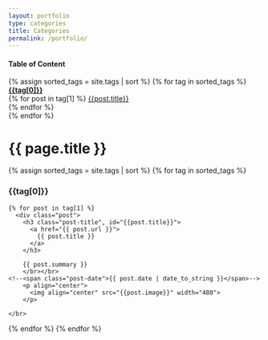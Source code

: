 ```yaml
---
layout: portfolio
type: categories
title: Categories
permalink: /portfolio/
---
```


<script>
  input = document.getElementById('output').value
      output = input.split("-")
      window.onload = function(){
      document.getElementById('output').value = output
      }
</script>



<div class="sidebar-left"> 
  <h4> Table of Content </h4>
  {% assign sorted_tags = site.tags | sort %}
    {% for tag in sorted_tags %}
      <a href="#{{tag[0]}}">
        <b>{{tag[0]}}</b>
      </a></br> 
      {% for post in tag[1] %}
      <a href="#{{post.title}}">
        {{post.title}}
      </a></br>
      {% endfor %} 
      </br>  
    {% endfor %}
</div>

<div class="pcontent">
<h1 class="page-title">{{ page.title }}</h1>

<div class="posts">
  {% assign sorted_tags = site.tags | sort %}
    {% for tag in sorted_tags %}
    <h3 id='{{tag[0]}}'> 
      {{tag[0]}} 
    </h3>
    
    
    {% for post in tag[1] %}
      <div class="post">
        <h3 class="post-title", id="{{post.title}}">
          <a href="{{ post.url }}">
            {{ post.title }}
          </a>
        </h3>

        {{ post.summary }} 
        </br></br>
    <!--<span class="post-date">{{ post.date | date_to_string }}</span>-->
        <p align="center">
          <img align="center" src="{{post.image}}" width="480">
        </p>
    
    </br>
  </div>  
    {% endfor %}   
{% endfor %} 
</div>
</div>

<!--
<div class="pagination">
  {% if paginator.next_page %}
    <a class="pagination-item older" href="{{ site.baseurl }}page{{paginator.next_page}}">Older</a>
  {% else %}
    <span class="pagination-item older">Older</span>
  {% endif %}
  {% if paginator.previous_page %}
    {% if paginator.page == 2 %}
      <a class="pagination-item newer" href="{{site.url}}/portfolio/">Newer</a>
    {% else %}
      <a class="pagination-item newer" href="{{ site.baseurl }}page{{paginator.previous_page}}">Newer</a>
    {% endif %}
  {% else %}
    <span class="pagination-item newer">Newer</span>
  {% endif %}
</div>
-->